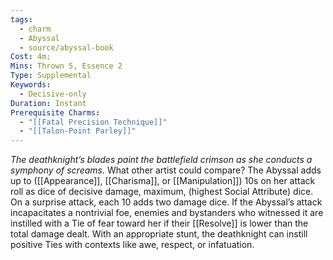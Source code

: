 ```yaml
---
tags:
  - charm
  - Abyssal
  - source/abyssal-book
Cost: 4m; 
Mins: Thrown 5, Essence 2
Type: Supplemental
Keywords:
  - Decisive-only
Duration: Instant
Prerequisite Charms:
  - "[[Fatal Precision Technique]]"
  - "[[Talon-Point Parley]]"
---
```

*The deathknight’s blades paint the battlefield crimson as she conducts a symphony of screams.*
What other artist could compare? The Abyssal adds up to ([[Appearance]], [[Charisma]], or [[Manipulation]]) 10s on her attack roll as dice of decisive damage, maximum, (highest Social Attribute) dice. On a surprise attack, each 10 adds two damage dice.
If the Abyssal’s attack incapacitates a nontrivial foe, enemies and bystanders who witnessed it are instilled with a Tie of fear toward her if their [[Resolve]] is lower than the total damage dealt. With an appropriate stunt, the deathknight can instill positive Ties with contexts like awe, respect, or infatuation.